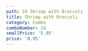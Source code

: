 ```yaml
---
path: 24 Shrimp with Broccoli
title: Shrimp with Broccoli
category: Combo
comboNumber: 24
smallPrice: '5.95'
price: '8.95'
---
```


